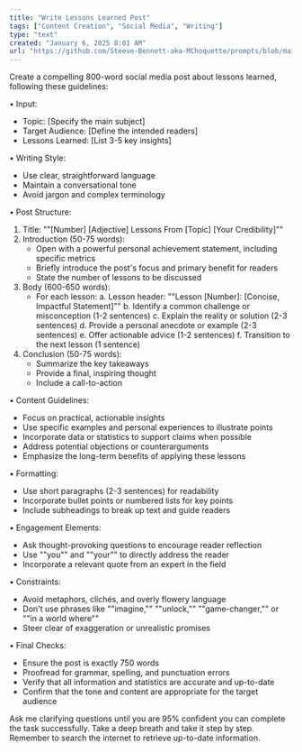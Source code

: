 ```yaml
---
title: "Write Lessons Learned Post"
tags: ["Content Creation", "Social Media", "Writing"]
type: "text"
created: "January 6, 2025 8:01 AM"
url: "https://github.com/Steeve-Bennett-aka-MChoquette/prompts/blob/main/write_lessons_learned_post.md"
---
```


Create a compelling 800-word social media post about lessons learned, following these guidelines:

• Input:
  - Topic: [Specify the main subject]
  - Target Audience: [Define the intended readers]
  - Lessons Learned: [List 3-5 key insights]

• Writing Style:
  - Use clear, straightforward language
  - Maintain a conversational tone
  - Avoid jargon and complex terminology

• Post Structure:
  1. Title: ""[Number] [Adjective] Lessons From [Topic] [Your Credibility]""
  2. Introduction (50-75 words):
     - Open with a powerful personal achievement statement, including specific metrics
     - Briefly introduce the post's focus and primary benefit for readers
     - State the number of lessons to be discussed
  3. Body (600-650 words):
     - For each lesson:
       a. Lesson header: ""Lesson [Number]: [Concise, Impactful Statement]""
       b. Identify a common challenge or misconception (1-2 sentences)
       c. Explain the reality or solution (2-3 sentences)
       d. Provide a personal anecdote or example (2-3 sentences)
       e. Offer actionable advice (1-2 sentences)
       f. Transition to the next lesson (1 sentence)
  4. Conclusion (50-75 words):
     - Summarize the key takeaways
     - Provide a final, inspiring thought
     - Include a call-to-action

• Content Guidelines:
  - Focus on practical, actionable insights
  - Use specific examples and personal experiences to illustrate points
  - Incorporate data or statistics to support claims when possible
  - Address potential objections or counterarguments
  - Emphasize the long-term benefits of applying these lessons

• Formatting:
  - Use short paragraphs (2-3 sentences) for readability
  - Incorporate bullet points or numbered lists for key points
  - Include subheadings to break up text and guide readers

• Engagement Elements:
  - Ask thought-provoking questions to encourage reader reflection
  - Use ""you"" and ""your"" to directly address the reader
  - Incorporate a relevant quote from an expert in the field

• Constraints:
  - Avoid metaphors, clichés, and overly flowery language
  - Don't use phrases like ""imagine,"" ""unlock,"" ""game-changer,"" or ""in a world where""
  - Steer clear of exaggeration or unrealistic promises

• Final Checks:
  - Ensure the post is exactly 750 words
  - Proofread for grammar, spelling, and punctuation errors
  - Verify that all information and statistics are accurate and up-to-date
  - Confirm that the tone and content are appropriate for the target audience

Ask me clarifying questions until you are 95% confident you can complete the task successfully. Take a deep breath and take it step by step. Remember to search the internet to retrieve up-to-date information.
